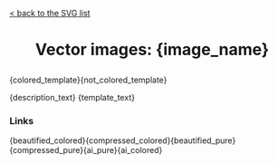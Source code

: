 [&lt; back to the SVG list](../ "SVG list")

<h1><p align="center">Vector images: {image_name}</p></h1>

{colored_template}{not_colored_template}

{description_text}
{template_text}
### Links

{beautified_colored}{compressed_colored}{beautified_pure}{compressed_pure}{ai_pure}{ai_colored}